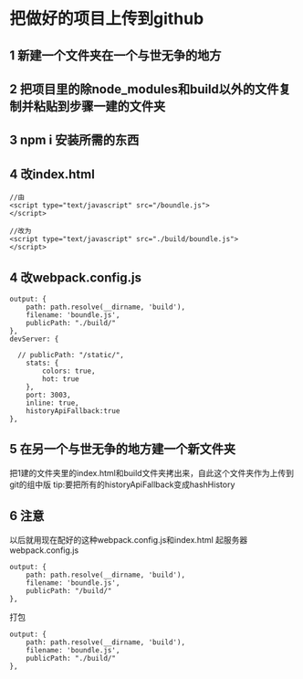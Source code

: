 # 把做好的项目上传到github

## 1 新建一个文件夹在一个与世无争的地方
## 2 把项目里的除node_modules和build以外的文件复制并粘贴到步骤一建的文件夹
## 3 npm i 安装所需的东西
## 4 改index.html
```
//由
<script type="text/javascript" src="/boundle.js">
</script>

//改为
<script type="text/javascript" src="./build/boundle.js">
</script>
```

## 4 改webpack.config.js
```
output: {
    path: path.resolve(__dirname, 'build'),
    filename: 'boundle.js',
    publicPath: "./build/"
},
devServer: {

  // publicPath: "/static/",
    stats: {
        colors: true,
        hot: true
    },
    port: 3003,
    inline: true,
    historyApiFallback:true
},
```

## 5 在另一个与世无争的地方建一个新文件夹

把1建的文件夹里的index.html和build文件夹拷出来，自此这个文件夹作为上传到git的组中版
tip:要把所有的historyApiFallback变成hashHistory

## 6 注意
以后就用现在配好的这种webpack.config.js和index.html
起服务器webpack.config.js
```
output: {
    path: path.resolve(__dirname, 'build'),
    filename: 'boundle.js',
    publicPath: "/build/"
},
```
打包
```
output: {
    path: path.resolve(__dirname, 'build'),
    filename: 'boundle.js',
    publicPath: "./build/"
},
```

